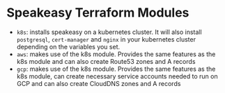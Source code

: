 # Speakeasy Terraform Modules

- `k8s`: installs speakeasy on a kubernetes cluster. It will also install `postgresql`, `cert-manager` and `nginx` in your kubernetes cluster depending on the variables you set.
- `aws`: makes use of the k8s module. Provides the same features as the k8s module and can also create Route53 zones and A records
- `gcp`: makes use of the k8s module. Provides the same features as the k8s module, can create necessary service accounts needed to run on GCP and can also create CloudDNS zones and A records
